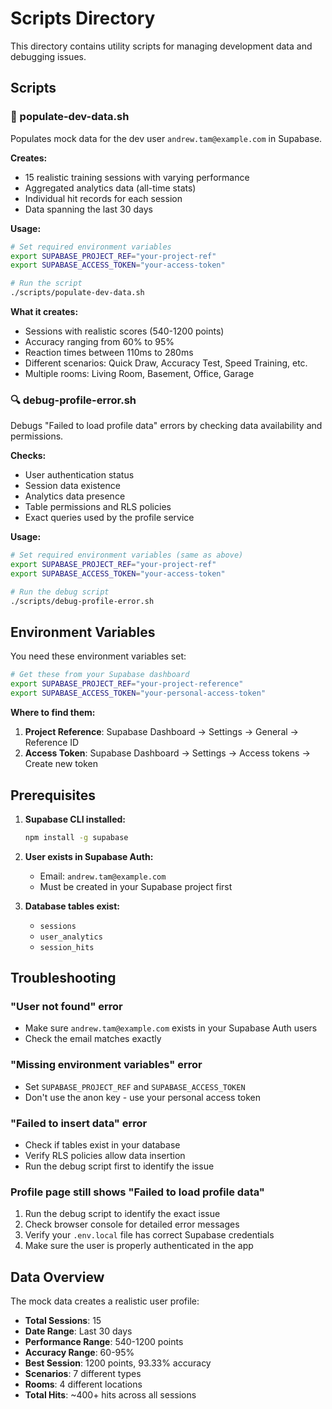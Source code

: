 # Scripts Directory

This directory contains utility scripts for managing development data and debugging issues.

## Scripts

### 🚀 populate-dev-data.sh
Populates mock data for the dev user `andrew.tam@example.com` in Supabase.

**Creates:**
- 15 realistic training sessions with varying performance
- Aggregated analytics data (all-time stats)
- Individual hit records for each session
- Data spanning the last 30 days

**Usage:**
```bash
# Set required environment variables
export SUPABASE_PROJECT_REF="your-project-ref"
export SUPABASE_ACCESS_TOKEN="your-access-token"

# Run the script
./scripts/populate-dev-data.sh
```

**What it creates:**
- Sessions with realistic scores (540-1200 points)
- Accuracy ranging from 60% to 95%
- Reaction times between 110ms to 280ms
- Different scenarios: Quick Draw, Accuracy Test, Speed Training, etc.
- Multiple rooms: Living Room, Basement, Office, Garage

### 🔍 debug-profile-error.sh
Debugs "Failed to load profile data" errors by checking data availability and permissions.

**Checks:**
- User authentication status
- Session data existence
- Analytics data presence
- Table permissions and RLS policies
- Exact queries used by the profile service

**Usage:**
```bash
# Set required environment variables (same as above)
export SUPABASE_PROJECT_REF="your-project-ref"
export SUPABASE_ACCESS_TOKEN="your-access-token"

# Run the debug script
./scripts/debug-profile-error.sh
```

## Environment Variables

You need these environment variables set:

```bash
# Get these from your Supabase dashboard
export SUPABASE_PROJECT_REF="your-project-reference"
export SUPABASE_ACCESS_TOKEN="your-personal-access-token"
```

**Where to find them:**
1. **Project Reference**: Supabase Dashboard → Settings → General → Reference ID
2. **Access Token**: Supabase Dashboard → Settings → Access tokens → Create new token

## Prerequisites

1. **Supabase CLI installed:**
   ```bash
   npm install -g supabase
   ```

2. **User exists in Supabase Auth:**
   - Email: `andrew.tam@example.com`
   - Must be created in your Supabase project first

3. **Database tables exist:**
   - `sessions`
   - `user_analytics`  
   - `session_hits`

## Troubleshooting

### "User not found" error
- Make sure `andrew.tam@example.com` exists in your Supabase Auth users
- Check the email matches exactly

### "Missing environment variables" error
- Set `SUPABASE_PROJECT_REF` and `SUPABASE_ACCESS_TOKEN`
- Don't use the anon key - use your personal access token

### "Failed to insert data" error
- Check if tables exist in your database
- Verify RLS policies allow data insertion
- Run the debug script first to identify the issue

### Profile page still shows "Failed to load profile data"
1. Run the debug script to identify the exact issue
2. Check browser console for detailed error messages
3. Verify your `.env.local` file has correct Supabase credentials
4. Make sure the user is properly authenticated in the app

## Data Overview

The mock data creates a realistic user profile:

- **Total Sessions**: 15
- **Date Range**: Last 30 days
- **Performance Range**: 540-1200 points
- **Accuracy Range**: 60-95%
- **Best Session**: 1200 points, 93.33% accuracy
- **Scenarios**: 7 different types
- **Rooms**: 4 different locations
- **Total Hits**: ~400+ hits across all sessions
